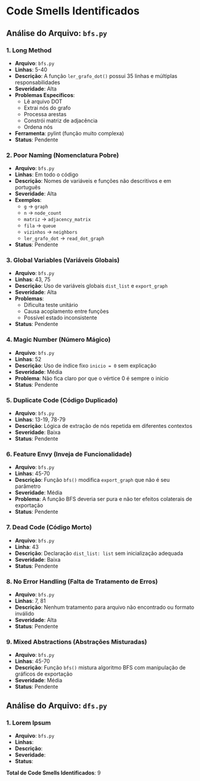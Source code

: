 # Code Smells Identificados

## Análise do Arquivo: `bfs.py`

### 1. **Long Method**

- **Arquivo**: `bfs.py`
- **Linhas**: 5-40
- **Descrição**: A função `ler_grafo_dot()` possui 35 linhas e múltiplas responsabilidades
- **Severidade**: Alta
- **Problemas Específicos**:
  - Lê arquivo DOT
  - Extrai nós do grafo
  - Processa arestas
  - Constrói matriz de adjacência
  - Ordena nós
- **Ferramenta**: pylint (função muito complexa)
- **Status**: Pendente

### 2. **Poor Naming (Nomenclatura Pobre)**

- **Arquivo**: `bfs.py`
- **Linhas**: Em todo o código
- **Descrição**: Nomes de variáveis e funções não descritivos e em português
- **Severidade**: Alta
- **Exemplos**:
  - `g` → `graph`
  - `n` → `node_count`
  - `matriz` → `adjacency_matrix`
  - `fila` → `queue`
  - `vizinhos` → `neighbors`
  - `ler_grafo_dot` → `read_dot_graph`
- **Status**: Pendente

### 3. **Global Variables (Variáveis Globais)**

- **Arquivo**: `bfs.py`
- **Linhas**: 43, 75
- **Descrição**: Uso de variáveis globais `dist_list` e `export_graph`
- **Severidade**: Alta
- **Problemas**:
  - Dificulta teste unitário
  - Causa acoplamento entre funções
  - Possível estado inconsistente
- **Status**: Pendente

### 4. **Magic Number (Número Mágico)**

- **Arquivo**: `bfs.py`
- **Linhas**: 52
- **Descrição**: Uso de índice fixo `inicio = 0` sem explicação
- **Severidade**: Média
- **Problema**: Não fica claro por que o vértice 0 é sempre o início
- **Status**: Pendente

### 5. **Duplicate Code (Código Duplicado)**

- **Arquivo**: `bfs.py`
- **Linhas**: 13-19, 78-79
- **Descrição**: Lógica de extração de nós repetida em diferentes contextos
- **Severidade**: Baixa
- **Status**: Pendente

### 6. **Feature Envy (Inveja de Funcionalidade)**

- **Arquivo**: `bfs.py`
- **Linhas**: 45-70
- **Descrição**: Função `bfs()` modifica `export_graph` que não é seu parâmetro
- **Severidade**: Média
- **Problema**: A função BFS deveria ser pura e não ter efeitos colaterais de exportação
- **Status**: Pendente

### 7. **Dead Code (Código Morto)**

- **Arquivo**: `bfs.py`
- **Linha**: 43
- **Descrição**: Declaração `dist_list: list` sem inicialização adequada
- **Severidade**: Baixa
- **Status**: Pendente

### 8. **No Error Handling (Falta de Tratamento de Erros)**

- **Arquivo**: `bfs.py`
- **Linhas**: 7, 81
- **Descrição**: Nenhum tratamento para arquivo não encontrado ou formato inválido
- **Severidade**: Alta
- **Status**: Pendente

### 9. **Mixed Abstractions (Abstrações Misturadas)**

- **Arquivo**: `bfs.py`
- **Linhas**: 45-70
- **Descrição**: Função `bfs()` mistura algoritmo BFS com manipulação de gráficos de exportação
- **Severidade**: Média
- **Status**: Pendente

## Análise do Arquivo: `dfs.py`

### 1. **Lorem Ipsum**

- **Arquivo**: `bfs.py`
- **Linhas**: 
- **Descrição**: 
- **Severidade**: 
- **Status**: 

**Total de Code Smells Identificados**: 9
